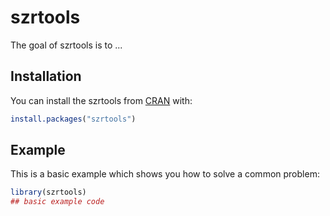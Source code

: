 
# szrtools

<!-- badges: start -->
<!-- badges: end -->

The goal of szrtools is to ...

## Installation

You can install the szrtools from [CRAN](https://CRAN.R-project.org) with:

``` r
install.packages("szrtools")
```

## Example

This is a basic example which shows you how to solve a common problem:

``` r
library(szrtools)
## basic example code
```

